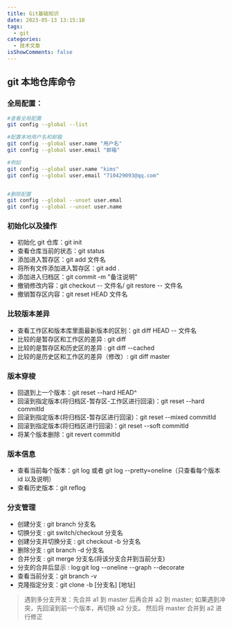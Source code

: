 ```yaml
---
title: Git基础知识
date: 2023-05-13 13:15:18
tags:
  - git
categories:
  - 技术文章
isShowComments: false
---
```


## git 本地仓库命令

### 全局配置：

```sh
#查看全局配置
git config --global --list

#配置本地用户名和邮箱
git config --global user.name "用户名"
git config --global user.email "邮箱"

#例如
git config --global user.name "kims"
git config --global user.email "710429093@qq.com"


#删除配置
git config --global --unset user.emal
git config --global --unset user.name
```

### 初始化以及操作

- 初始化 git 仓库：git init
- 查看仓库当前的状态：git status
- 添加进入暂存区：git add 文件名
- 将所有文件添加进入暂存区：git add .
- 添加进入归档区：git commit -m "备注说明"
- 撤销修改内容：git checkout -- 文件名/ git restore -- 文件名
- 撤销暂存区内容：git reset HEAD 文件名

### 比较版本差异

- 查看工作区和版本库里面最新版本的区别：git diff HEAD -- 文件名
- 比较的是暂存区和工作区的差异 : git diff
- 比较的是暂存区和历史区的差异 : git diff --cached
- 比较的是历史区和工作区的差异（修改）: git diff master

### 版本穿梭

- 回退到上一个版本：git reset --hard HEAD^
- 回滚到指定版本(将归档区-暂存区-工作区进行回滚)：git reset --hard commitId
- 回滚到指定版本(将归档区-暂存区进行回滚)：git reset --mixed commitId
- 回滚到指定版本(将归档区进行回滚)：git reset --soft commitId
- 将某个版本删除：git revert commitId

### 版本信息

- 查看当前每个版本：git log 或者 git log --pretty=oneline（只查看每个版本 id 以及说明）
- 查看历史版本：git reflog

### 分支管理

- 创建分支 : git branch 分支名
- 切换分支 : git switch/checkout 分支名
- 创建分支并切换分支 : git checkout -b 分支名
- 删除分支 : git branch -d 分支名
- 合并分支 : git merge 分支名(将该分支合并到当前分支)
- 分支的合并后显示 : log:git log --oneline --graph --decorate
- 查看当前分支：git branch -v
- 克隆指定分支：git clone -b [分支名] [地址]

> 遇到多分支开发：先合并 a1 到 master 后再合并 a2 到 master;
> 如果遇到冲突，先回滚到前一个版本，再切换 a2 分支。
> 然后将 master 合并到 a2 进行修正
